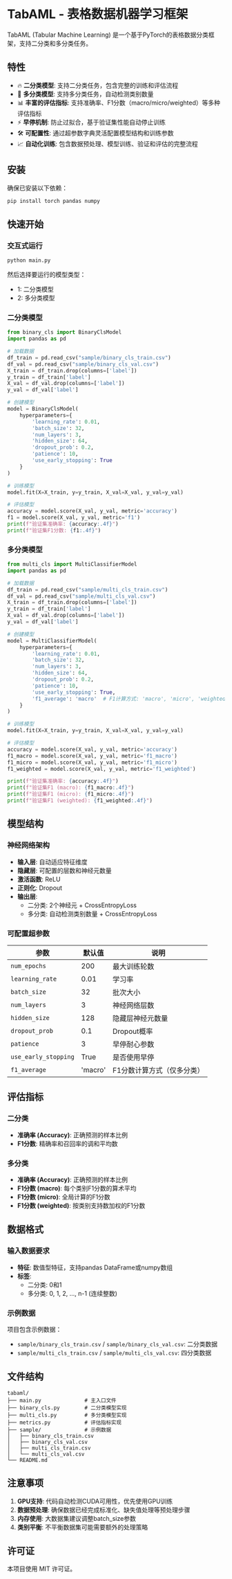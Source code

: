 # TabAML - 表格数据机器学习框架

TabAML (Tabular Machine Learning) 是一个基于PyTorch的表格数据分类框架，支持二分类和多分类任务。

## 特性

- 🔥 **二分类模型**: 支持二分类任务，包含完整的训练和评估流程
- 🌟 **多分类模型**: 支持多分类任务，自动检测类别数量
- 📊 **丰富的评估指标**: 支持准确率、F1分数（macro/micro/weighted）等多种评估指标
- ⚡ **早停机制**: 防止过拟合，基于验证集性能自动停止训练
- 🛠️ **可配置性**: 通过超参数字典灵活配置模型结构和训练参数
- 📈 **自动化训练**: 包含数据预处理、模型训练、验证和评估的完整流程

## 安装

确保已安装以下依赖：

```bash
pip install torch pandas numpy
```

## 快速开始

### 交互式运行

```bash
python main.py
```

然后选择要运行的模型类型：
- 1: 二分类模型
- 2: 多分类模型

### 二分类模型

```python
from binary_cls import BinaryClsModel
import pandas as pd

# 加载数据
df_train = pd.read_csv("sample/binary_cls_train.csv")
df_val = pd.read_csv("sample/binary_cls_val.csv")
X_train = df_train.drop(columns=['label'])
y_train = df_train['label']
X_val = df_val.drop(columns=['label'])
y_val = df_val['label']

# 创建模型
model = BinaryClsModel(
    hyperparameters={
        'learning_rate': 0.01,
        'batch_size': 32,
        'num_layers': 3,
        'hidden_size': 64,
        'dropout_prob': 0.2,
        'patience': 10,
        'use_early_stopping': True
    }
)

# 训练模型
model.fit(X=X_train, y=y_train, X_val=X_val, y_val=y_val)

# 评估模型
accuracy = model.score(X_val, y_val, metric='accuracy')
f1 = model.score(X_val, y_val, metric='f1')
print(f"验证集准确率: {accuracy:.4f}")
print(f"验证集F1分数: {f1:.4f}")
```

### 多分类模型

```python
from multi_cls import MultiClassifierModel
import pandas as pd

# 加载数据
df_train = pd.read_csv("sample/multi_cls_train.csv")
df_val = pd.read_csv("sample/multi_cls_val.csv")
X_train = df_train.drop(columns=['label'])
y_train = df_train['label']
X_val = df_val.drop(columns=['label'])
y_val = df_val['label']

# 创建模型
model = MultiClassifierModel(
    hyperparameters={
        'learning_rate': 0.01,
        'batch_size': 32,
        'num_layers': 3,
        'hidden_size': 64,
        'dropout_prob': 0.2,
        'patience': 10,
        'use_early_stopping': True,
        'f1_average': 'macro'  # F1计算方式: 'macro', 'micro', 'weighted'
    }
)

# 训练模型
model.fit(X=X_train, y=y_train, X_val=X_val, y_val=y_val)

# 评估模型
accuracy = model.score(X_val, y_val, metric='accuracy')
f1_macro = model.score(X_val, y_val, metric='f1_macro')
f1_micro = model.score(X_val, y_val, metric='f1_micro')
f1_weighted = model.score(X_val, y_val, metric='f1_weighted')

print(f"验证集准确率: {accuracy:.4f}")
print(f"验证集F1 (macro): {f1_macro:.4f}")
print(f"验证集F1 (micro): {f1_micro:.4f}")
print(f"验证集F1 (weighted): {f1_weighted:.4f}")
```

## 模型结构

### 神经网络架构

- **输入层**: 自动适应特征维度
- **隐藏层**: 可配置的层数和神经元数量
- **激活函数**: ReLU
- **正则化**: Dropout
- **输出层**: 
  - 二分类: 2个神经元 + CrossEntropyLoss
  - 多分类: 自动检测类别数量 + CrossEntropyLoss

### 可配置超参数

| 参数 | 默认值 | 说明 |
|------|--------|------|
| `num_epochs` | 200 | 最大训练轮数 |
| `learning_rate` | 0.01 | 学习率 |
| `batch_size` | 32 | 批次大小 |
| `num_layers` | 3 | 神经网络层数 |
| `hidden_size` | 128 | 隐藏层神经元数量 |
| `dropout_prob` | 0.1 | Dropout概率 |
| `patience` | 3 | 早停耐心参数 |
| `use_early_stopping` | True | 是否使用早停 |
| `f1_average` | 'macro' | F1分数计算方式（仅多分类） |

## 评估指标

### 二分类

- **准确率 (Accuracy)**: 正确预测的样本比例
- **F1分数**: 精确率和召回率的调和平均数

### 多分类

- **准确率 (Accuracy)**: 正确预测的样本比例
- **F1分数 (macro)**: 每个类别F1分数的算术平均
- **F1分数 (micro)**: 全局计算的F1分数
- **F1分数 (weighted)**: 按类别支持数加权的F1分数

## 数据格式

### 输入数据要求

- **特征**: 数值型特征，支持pandas DataFrame或numpy数组
- **标签**: 
  - 二分类: 0和1
  - 多分类: 0, 1, 2, ..., n-1 (连续整数)

### 示例数据

项目包含示例数据：

- `sample/binary_cls_train.csv` / `sample/binary_cls_val.csv`: 二分类数据
- `sample/multi_cls_train.csv` / `sample/multi_cls_val.csv`: 四分类数据

## 文件结构

```
tabaml/
├── main.py              # 主入口文件
├── binary_cls.py        # 二分类模型实现
├── multi_cls.py         # 多分类模型实现
├── metrics.py           # 评估指标实现
├── sample/              # 示例数据
│   ├── binary_cls_train.csv
│   ├── binary_cls_val.csv
│   ├── multi_cls_train.csv
│   └── multi_cls_val.csv
└── README.md
```

## 注意事项

1. **GPU支持**: 代码自动检测CUDA可用性，优先使用GPU训练
2. **数据预处理**: 确保数据已经完成标准化、缺失值处理等预处理步骤
3. **内存使用**: 大数据集建议调整batch_size参数
4. **类别平衡**: 不平衡数据集可能需要额外的处理策略

## 许可证

本项目使用 MIT 许可证。

